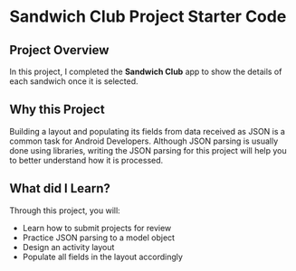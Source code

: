 # Sandwich Club Project Starter Code

## Project Overview
In this project, I completed the **Sandwich Club** app to
show the details of each sandwich once it is selected.

## Why this Project

Building a layout and populating its fields from data received as JSON
is a common task for Android Developers. Although JSON parsing is usually
done using libraries, writing the JSON parsing for  this project will
help you to better understand how it is processed.

## What did I Learn?
Through this project, you will:
- Learn how to submit projects for review
- Practice JSON parsing to a model object
- Design an activity layout
- Populate all fields in the layout accordingly


